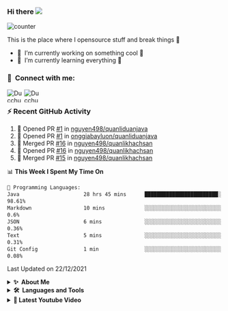 ### Hi there <img src="https://media.giphy.com/media/hvRJCLFzcasrR4ia7z/giphy.gif" width="25px">

![counter](https://enw1qku56qiqbo4.m.pipedream.net)

This is the place where I opensource stuff and break things 🐧

- 🐧 &nbsp;I’m currently working on something cool 🐧
- 🐧 &nbsp;I’m currently learning everything 🐧



### 🔗 &nbsp;Connect with me:

[<img align="left" alt="Ducchuy | YouTube" height="30" width="40" src="https://raw.githubusercontent.com/rahuldkjain/github-profile-readme-generator/master/src/images/icons/Social/youtube.svg" />][youtube]
[<img align="left" alt="Ducchuy | facebook" height="30" width="40" src="https://raw.githubusercontent.com/rahuldkjain/github-profile-readme-generator/master/src/images/icons/Social/facebook.svg" />][facebook]

<br />

### :zap: Recent GitHub Activity

  <!--START_SECTION:activity-->
1. 💪 Opened PR [#1](https://github.com/nguyen498/quanliduanjava/pull/1) in [nguyen498/quanliduanjava](https://github.com/nguyen498/quanliduanjava)
2. 💪 Opened PR [#1](https://github.com/onggiabayluon/quanliduanjava/pull/1) in [onggiabayluon/quanliduanjava](https://github.com/onggiabayluon/quanliduanjava)
3. 🎉 Merged PR [#16](https://github.com/nguyen498/quanlikhachsan/pull/16) in [nguyen498/quanlikhachsan](https://github.com/nguyen498/quanlikhachsan)
4. 💪 Opened PR [#16](https://github.com/nguyen498/quanlikhachsan/pull/16) in [nguyen498/quanlikhachsan](https://github.com/nguyen498/quanlikhachsan)
5. 🎉 Merged PR [#15](https://github.com/nguyen498/quanlikhachsan/pull/15) in [nguyen498/quanlikhachsan](https://github.com/nguyen498/quanlikhachsan)
  <!--END_SECTION:activity-->
 
 <!--START_SECTION:waka-->
📊 **This Week I Spent My Time On** 

```text
💬 Programming Languages: 
Java                     28 hrs 45 mins      ████████████████████████░   98.61% 
Markdown                 10 mins             ░░░░░░░░░░░░░░░░░░░░░░░░░   0.6% 
JSON                     6 mins              ░░░░░░░░░░░░░░░░░░░░░░░░░   0.36% 
Text                     5 mins              ░░░░░░░░░░░░░░░░░░░░░░░░░   0.31% 
Git Config               1 min               ░░░░░░░░░░░░░░░░░░░░░░░░░   0.08%

```


 Last Updated on 22/12/2021
<!--END_SECTION:waka-->



<details>
  <summary><b>✨&nbsp;&nbsp;About&nbsp;Me</b></summary>
  <br/>

  I am a Student. 🐧

  **MY Project**
  
  All of my projects are released as open-source on GitHub, this includes some of my GitHub trending projects:
  - [Comic website](https://github.com/onggiabayluon/comic-node-docker) - My first project using nodejs mongodb docker.
  - [Hotel website](https://github.com/onggiabayluon/quanlikhachsan) - School project using python mysql.
  - [and many more &nbsp; ⏩](https://github.com/onggiabayluon?tab=repositories) 
</details>

<details>
  <summary><b>🛠️&nbsp;&nbsp;Languages&nbsp;and&nbsp;Tools</b></summary>
  <br/>
  <p align="left"><a href="https://nodejs.org" target="_blank"> <img src="https://raw.githubusercontent.com/devicons/devicon/master/icons/nodejs/nodejs-original-wordmark.svg" alt="nodejs" width="40"/> </a>
  <a href="https://www.mongodb.com/" target="_blank"> <img src="https://raw.githubusercontent.com/devicons/devicon/master/icons/mongodb/mongodb-original-wordmark.svg" alt="mongodb" width="40"/> </a>
  <a href="https://expressjs.com" target="_blank"> <img src="https://raw.githubusercontent.com/devicons/devicon/master/icons/express/express-original-wordmark.svg" alt="express" width="40"/> </a>
  <a href="https://www.docker.com/" target="_blank"> <img src="https://raw.githubusercontent.com/devicons/devicon/master/icons/docker/docker-original-wordmark.svg" alt="docker" width="40"/> </a>
  <a href="https://www.python.org" target="_blank"> <img src="https://raw.githubusercontent.com/devicons/devicon/master/icons/python/python-original.svg" alt="python" width="40"/> </a>
  <a href="https://www.mysql.com/" target="_blank"> <img src="https://raw.githubusercontent.com/devicons/devicon/master/icons/mysql/mysql-original-wordmark.svg" alt="mysql" width="40"/> </a></p>
</details>

<details>
  <summary><b>🎥 Latest Youtube Video</b></summary>
  <br />
  
  <!-- BLOG-POST-LIST:START -->
- [Stoneshard Dagger &amp; Sword build #3 - Double second wind](https://www.youtube.com/watch?v=AwSQY4pLsWc)
- [Stoneshard Dagger &amp; Sword build #2 - Skeleton KingsGuard Boss Fight](https://www.youtube.com/watch?v=DCTPNEGE_e8)
- [Stoneshard Dagger &amp; Sword build #1 - Cultist Boss Fight](https://www.youtube.com/watch?v=Ru8aOuugKk4)
- [Darkest Dungeon Modded - Boss Fight &lpar;Levantine Janissary&rpar;](https://www.youtube.com/watch?v=gdMLhl8xl-g)
<!-- BLOG-POST-LIST:END -->
  
</details>

[facebook]: https://www.facebook.com/ducchuy123
[youtube]: https://www.youtube.com/channel/UCN-ZLyAreoGPC5rT4vj7aCw
